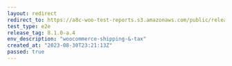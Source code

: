 ```yaml
---
layout: redirect
redirect_to: https://a8c-woo-test-reports.s3.amazonaws.com/public/release/8.1.0-a.4/woocommerce-shipping-&-tax/e2e/index.html
test_type: e2e
release_tag: 8.1.0-a.4
env_description: "woocommerce-shipping-&-tax"
created_at: "2023-08-30T23:21:13Z"
passed: true
---
```

